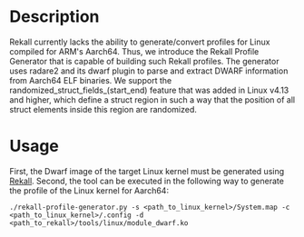 # **Description**
Rekall currently lacks the ability to generate/convert profiles for Linux compiled for ARM's Aarch64. Thus, we introduce the Rekall Profile Generator that is capable of building such Rekall profiles. The generator uses radare2 and its dwarf plugin to parse and extract DWARF information from Aarch64 ELF binaries. We support the randomized_struct_fields_(start_end) feature that was added in Linux v4.13 and higher, which define a struct region in such a way that the position of all struct elements inside this region are randomized.

# **Usage**
First, the Dwarf image of the target Linux kernel must be generated using [Rekall](https://github.com/google/rekall/tree/master/tools/linux). Second, the tool can be executed in the following way to generate the profile of the Linux kernel for Aarch64:
```
./rekall-profile-generator.py -s <path_to_linux_kernel>/System.map -c <path_to_linux_kernel>/.config -d <path_to_rekall>/tools/linux/module_dwarf.ko
```
